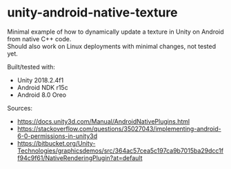 # unity-android-native-texture

Minimal example of how to dynamically update a texture in Unity on Android from native C++ code.  
Should also work on Linux deployments with minimal changes, not tested yet.

Built/tested with:
  - Unity 2018.2.4f1
  - Android NDK r15c
  - Android 8.0 Oreo

Sources:
  - https://docs.unity3d.com/Manual/AndroidNativePlugins.html
  - https://stackoverflow.com/questions/35027043/implementing-android-6-0-permissions-in-unity3d
  - https://bitbucket.org/Unity-Technologies/graphicsdemos/src/364ac57cea5c197ca9b7015ba29dcc1ff94c9f61/NativeRenderingPlugin?at=default 
